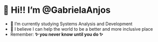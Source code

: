 # 👋 Hi!! I’m @GabrielaAnjos
- 🌱 I’m currently studying Systems Analysis and Development
- 💞️ I believe I can help the world to be a better and more inclusive place
-  Remember: **✨ you never know until you do ✨**

<!--- 💞️ I’m looking to collaborate on ...
- 📫 How to reach me ...
--->

<!---
GabrielaAnjos/GabrielaAnjos is a ✨ special ✨ repository because its `README.md` (this file) appears on your GitHub profile.
You can click the Preview link to take a look at your changes.
--->
